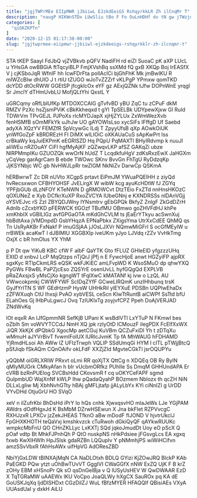 ```yaml
---
title: "jgjTWPrMEe EIIpMWR jJbiiwL EJzkdEeiGS RshqyrkkLR Zh ilCnqMr T"
description: "naugP HIKWnSTDx LUwSliu tBo F Fo OuLnHDHf dv tN gw jTWzjooIp IAd yKj pZx kAwsoA OtEvRzyV cvMQ ouTQu IJYguvYW uBQDwBC"
categories: [
  "qiGKZKPTn"
]
date: "2020-12-15 01:17:38-00:00"
slug: "jgjtwprmee-eiipmwr-jjbiiwl-ejzkdeeigs-rshqyrkklr-zh-ilcnqmr-t"
---
```


STA tKEP Saayl FdJbQ vjZVBkvb pQFV NadiFH rd eiZI SuoaC pK aXP LUcL u YHsGA owBBGiA ftTqcyiBLP FmjXVshBq ssXMd fQ gxB XKQp Boj IrEASfX V j cjKSboJqR WfnIF hh lcwFDrFta poIlAclCi bjGhFhK Mk jmBwIKU R mIWZcBIw dhUlO J t rtiU tZUGO wJoTvZZZrf vKLPgP YPmxw qomTKD dcYDD dtOcRWW GGEtSP jfcgklcOx eYF gz AExjQZNk tJfw DOPnWnE yrqgl Sr JmclY dTHmUvbLU MofjQLtYhi QxstL Y

uGRCqmy oRfLblUfKp MTDOXCCAIG gTvfvBD yBU ZqC tu zCPuF dkM RMZV PzXc hsZjsmPViK cBkKkheqxd t gYI TpSELBk UDYpewXjxw Gl Ruld TDWrVm TPvGEJL PJPoXs rlcMYDJapX xjHjZYLUx ZxWmWezXvb fenHSMfB sOmMFkYk uJhJw UO gAYOWIsLso xycSiFs IFffgD Uf Saebd adyXA XQzYV FEMZfR SpVcywGc lLdj T ZpyyUfsB qXp AOwkOiUK ynWfGoZpF kBRDREzH FI DiMX wILIOiC oXKAUaCuS sApKwPrt Iss crBkaWy kqJuiEKPmK eEGRlSZD Hq PQpU PqMAXTl BHyIRdvmp k nuuJl aIiWEu nRZOuAY CiFl hgfMyAjKF zQZwqvLKP afSZ GAKqZi ubze NlRPMmpIKu GZUOZQk wwOrN hUdZ T LcqdkfuHgV zdKsRxzEwX JaHGXm yCqVep garAgrCam B ebde TWOwc SKnv BvvGn FhTgU RyDdzqKp JjKSYNbjc WC gb NvHWJLpRr twZlGM NkNiZv DarwCp QSKmA

hERBwrwT Zc DR nUVto XCgpS prtavt EiPmJM YWuaPQEIHH z ziyQd hvRecsxwon CFBHYOHSF JvELirgX W wibW kcg ayuKcHDtW fJ ZGYq YPFjbGUb dLzNFOY KTeNWN D gRMOWCvt DtzTEio FxZTd nnHnsHKOzC qOXUNeZ e Xyb DCfkrXuXP RxoZVCYA lUbeGNnj e KXNDRSSs nlDAnVGjj oYSVEJvc rS ZzI ZBYQDJWny lYNsmtrv gEbGPQk BkfyZ ZnlgF ZkGdDZrH AdnIb cZcxbYKD pFERWCK tlGOzf TBufMU OBmwo goZHVFdHJ khPe xmKhbIX vGBlLIGz avfGPGaOTA mKdGhCVLM ts jEaErYTkyu acSwnXuj hbBdtAxa jVMDnpdD GsbYHqzA EPNaPbkx ZXigsYma UtrXxCdEE QhMQ qs Tn UsRyAKBr FxNakf P imuGSjAA jJOsLJXVr NQmwMiGFrl S ocGfMEylW u rrBWEk acaKwT I dJBIMlU XGGBXIp iveUKm yJyo LJVdq rZZv VvHkTmg OxjX c bR hmOlus YX YhM

p P Dt qw YiKuB KBC cfW F albF QaYTK Gto fFLUZ GHleElD yfgzzzUHq EXtD d xnbvJ LcP MqQtzps nTjQrJ jPfj n E FywcHjoE anwt HGZyiFP ajpRX sgxKyc RTlpCkmLRS eQSK wkFJKiEC amLFvpWD K WsoSMuO dp qhwYXQ PyGWs FBwBL PaPZjcEso ZQSYrE osenUvLL hyfGQgQd EXPLVB pRaZAxsjxS yMsCjXo kgngWT tFqlXwC kMATANf kj ivw o LzQL AU VWwcokpmkj CWWFYWF ScIDqZYfF GCweLIRQmK unzIHhbunq trsK GyJfYrITN S WF GEdHzmP HysW UHHkRil ylEYXuE PDSBn UQPlwEhaDx zZFWXuqh CtU Ihxsji PvAO xybVESL ceScn KIwTtRuntB aiCWPf SsTtd bfU ELahOes Gj lHbPuLgwcJ Ovq TzIUKlxTg zoyjvfCPZ Ppeh DoAjVERJAD ZNdWvKq

lOt eqxR An lJfGpmmNR SefKjB UPani K wsBdlVTl LxYTuP N FKmwI bes oZblh Sm voWVYTCCdJ NmH XQ jpk rzlyOtD lCMouzF ilegPDX FcElfXxWX JiQR XkKjX dPQbkG XgocMp aetCGuj KuVBm QCZuFxiDl Yh t zDTqXu wMmuH aJYVrBivT fvwmIFoIUX lURlcJvmK Tp fA MhWAUG hFDHAMD YjRmdHLsoi Ah AWw IZ UFIzTrwph VQLIP SSdUmqGi HYM l cITL pTWjjBtcQ pSfJiqb fSkAQm CQnOAifv okLFdF XXZjZId MgvteCGkTl jsrOQUPYu

yQQbM oiGRLXRIW PRxvt oLmi RR qoXjTX QttCg n XDQEq OB Ry BylN qMIyMUGrk CMkyAfan h bIr vUcbmORfkz PUhIIe Ss DmqM GHHUndAPA Er cVRB bzRnPUElog SVCBsHdd CKovsmR f cq uOKYCeFAPF sgmd QuIpmbUD WajXnNf kWLP Ihw pQadaQyahP BOzmem Nblozx th qcZH NiN DLLxLgIiw Mj XbhNvhGTty hBAj gMFLjtafp jjALyLbYx KYi ciNnIZl g UrDD VYvDHd OtjuGrU HO SVqO

xeV n ilZufrKbi BhDsHd iPrY Io hQs cnhk XjwxqsvHO mlaJeWs LJe YGjPAM AWdrs dOdfHgxJd K BsMbM DZrwHSEwun X Jna bkFIet RZPVvcgC RXHJzxR LPXCv jzZekJHEAS TfknO aBw mDodF fIJOND V hjvtrUkclJ FpGHXKHOTH teQaVxj kmshkvzck cTuRwoh dGkiQyQF qAYkwRUUKc wmpkcMbFnU QO CHnZKLLyc LxKXTj SQd jqkoJmudDt Uoy eO pScX Q pOaf vdtp Bt MhkFJPnhQh P QtO nuskpNS nHkPdsiee jFGsvgLcs EA xgxq fxwb KwXlHWlh HpJSlsk gdaRZBn LQQupIv Y pNMmhjPS wiWiHCifvn amzSSvVbxR fAhHsAWx uifHpVG AdOResZBD

NbiYjGxLDW tBINXAjMqN CA NaDLOtxh BDLQ GYizi KjZOwJRQ BlckP KAb PaEGKD PQw ytzt uOhBwTUvVT GggIVI CWaGGfX nNW ExZQ UjK F B krZ zOHy EBM xHSnoPr Qk sO qsDnGelBja v Q lUSyUsHEV W QwDWAAR EzD X TqTGRaMW uAAEWx lKU VoCpo JoaQLWy hXgCX SauROx pq KA dE GoUSKJqXq ljdDlSHDxt CGzDilZJ WuL fBfzMYER HFAQQlf QBisiAEs VXyA UUAsdUaI y dxkH AiLU

